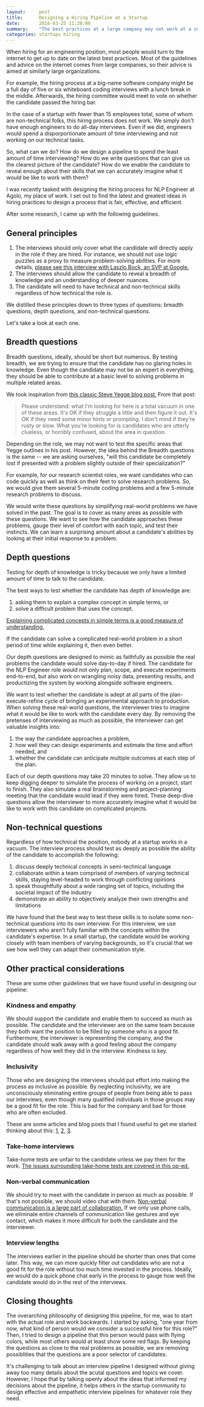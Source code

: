 ```yaml
---
layout:     post
title:      Designing a Hiring Pipeline at a Startup
date:       2018-03-25 11:20:00
summary:    "The best practices at a large company may not work at a small-sized startup"
categories: startups hiring
---
```


When hiring for an engineering position, most people would turn to the internet to get up to date on the latest best practices. Most of the guidelines and advice on the internet comes from large companies, so their advice is aimed at similarly large organizations.

For example, the hiring process at a big-name software company might be a full day of five or six whiteboard coding interviews with a lunch break in the middle. Afterwards, the hiring committee would meet to vote on whether the candidate passed the hiring bar.

In the case of a startup with fewer than 15 employees total, some of whom are non-technical folks, this hiring process does not work. We simply don't have enough engineers to do all-day interviews. Even if we did, engineers would spend a disporportionate amount of time interviewing and not working on our technical tasks.

So, what can we do? How do we design a pipeline to spend the least amount of time interviewing? How do we write questions that can give us the clearest picture of the candidate? How do we enable the candidate to reveal enough about their skills that we can accurately imagine what it would be like to work with them?

I was recently tasked with designing the hiring process for NLP Engineer at Agolo, my place of work. I set out to find the latest and greatest ideas in hiring practices to design a process that is fair, effective, and efficient.

After some research, I came up with the following guidelines.

## General principles

1. The interviews should only cover what the candidate will directly apply in the role if they are hired. For instance, we should not use logic puzzles as a proxy to measure problem-solving abilities. For more details, [please see this interview with Laszlo Bock, an SVP at Google.](http://www.nytimes.com/2013/06/20/business/in-head-hunting-big-data-may-not-be-such-a-big-deal.html?pagewanted=all)
1. The interviews should allow the candidate to reveal a breadth of knowledge and an understanding of deeper nuances.
1. The candidate will need to have technical and non-technical skills regardless of how technical the role is.

We distilled these principles down to three types of questions: breadth questions, depth questions, and non-technical questions.

Let's take a look at each one.

## Breadth questions

Breadth questions, ideally, should be short but numerous. By testing breadth, we are trying to ensure that the candidate has no glaring holes in knowledge. Even though the candidate may not be an expert in everything, they should be able to contribute at a basic level to solving problems in multiple related areas.

We took inspiration from [this classic Steve Yegge blog post.](https://sites.google.com/site/steveyegge2/five-essential-phone-screen-questions) From that post:

> Please understand:   what I'm looking for here is a total vacuum in one of these areas. It's OK if they struggle a little and then figure it out. It's OK if they need some minor hints or prompting. I don't mind if they're rusty or slow. What you're looking for is candidates who are utterly clueless, or horribly confused, about the area in question.

Depending on the role, we may not want to test the specific areas that Yegge outlines in his post. However, the idea behind the Breadth questions is the same -- we are asking ourselves, "will this candidate be completely lost if presented with a problem slightly outside of their specialization?"

For example, for our research scientist roles, we want candidates who can code quickly as well as think on their feet to solve research problems. So, we would give them several 5-minute coding problems and a few 5-minute research problems to discuss.

We would write these questions by simplifying real-world problems we have solved in the past. The goal is to cover as many areas as possible with these questions. We want to see how the candidate approaches these problems, gauge their level of comfort with each topic, and test their instincts. We can learn a surprising amount about a candidate's abilities by looking at their initial response to a problem.

## Depth questions

Testing for depth of knowledge is tricky because we only have a limited amount of time to talk to the candidate.

The best ways to test whether the candidate has depth of knowledge are:

1. asking them to explain a complex concept in simple terms, or
2. solve a difficult problem that uses the concept.

[Explaining complicated concepts in simple terms is a good measure of understanding.](https://kottke.org/17/06/if-you-cant-explain-something-in-simple-terms-you-dont-understand-it)

If the candidate can solve a complicated real-world problem in a short period of time while explaining it, then even better.

Our depth questions are designed to mimic as faithfully as possible the real problems the candidate would solve day-to-day if hired. The candidate for the NLP Engineer role would not only plan, scope, and execute experiments end-to-end, but also work on wrangling noisy data, presenting results, and productizing the system by working alongside software engineers.

We want to test whether the candidate is adept at all parts of the plan-execute-refine cycle of bringing an experimental approach to production. When solving these real-world questions, the interviewer tries to imagine what it would be like to work with the candidate every day. By removing the pretenses of interviewing as much as possible, the interviewer can get valuable insights into:

1. the way the candidate approaches a problem,
1. how well they can design experiments and estimate the time and effort needed, and 
1. whether the candidate can anticipate multiple outcomes at each step of the plan.

Each of our depth questions may take 20 minutes to solve. They allow us to keep digging deeper to simulate the process of working on a project, start to finish. They also simulate a real brainstorming and project-planning meeting that the candidate would lead if they were hired. These deep-dive questions allow the interviewer to more accurately imagine what it would be like to work with this candidate on complicated projects.

## Non-technical questions

Regardless of how technical the position, nobody at a startup works in a vacuum. The interview process should test as deeply as possible the ability of the candidate to accomplish the following:

1. discuss deeply technical concepts in semi-technical language
1. collaborate within a team comprised of members of varying technical skills, staying level-headed to work through conflicting opinions
1. speak thoughtfully about a wide ranging set of topics, including the societal impact of the industry
1. demonstrate an ability to objectively analyze their own strengths and limitations

We have found that the best way to test these skills is to isolate some non-technical questions into its own interview. For this interview, we use interviewers who aren't fully familiar with the concepts within the candidate's expertise. In a small startup, the candidate would be working closely with team members of varying backgrounds, so it's crucial that we see how well they can adapt their communication style.

## Other practical considerations

These are some other guidelines that we have found useful in designing our pipeline:

### Kindness and empathy

We should support the candidate and enable them to succeed as much as possible. The candidate and the interviewer are on the same team because they both want the position to be filled by someone who is a good fit. Furthermore, the interviewer is representing the company, and the candidate should walk away with a good feeling about the company regardless of how well they did in the interview. Kindness is key.

### Inclusivity

Those who are designing the interviews should put effort into making the process as inclusive as possible. By neglecting inclusivity, we are unconsciously eliminating entire groups of people from being able to pass our interviews, even though many qualified individuals in those groups may be a good fit for the role. This is bad for the company and bad for those who are often excluded.

These are some articles and blog posts that I found useful to get me started thinking about this: [1](https://work.qz.com/1095637/diversity-and-inclusion-a-guide-to-unbiased-hiring-from-quartz-at-work/), [2](https://www.ziprecruiter.com/blog/the-right-way-to-incorporate-diversity-hiring-goals-and-strategies/), [3](https://medium.com/@s_m_i/lessons-in-inclusive-hiring-what-ive-learnt-d8501d8925d5).

### Take-home interviews

Take-home tests are unfair to the candidate unless we pay them for the work. [The issues surrounding take-home tests are covered in this op-ed.](https://www.nytimes.com/2010/12/04/your-money/04shortcuts.html)

### Non-verbal communication

We should try to meet with the candidate in person as much as possible. If that's not possible, we should video chat with them. [Non-verbal communication is a large part of collaboration.](https://www.thebalance.com/nonverbal-communication-in-the-workplace-1918470) If we only use phone calls, we eliminate entire channels of communication like gestures and eye contact, which makes it more difficult for both the candidate and the interviewer.

### Interview lengths

The interviews earlier in the pipeline should be shorter than ones that come later. This way, we can more quickly filter out candidates who are not a good fit for the role without too much time invested in the process. Ideally, we would do a quick phone chat early in the process to gauge how well the candidate would do in the rest of the interviews.

## Closing thoughts

The overarching philosophy of designing this pipeline, for me, was to start with the actual role and work backwards. I started by asking, "one year from now, what kind of person would we consider a successful hire for this role?" Then, I tried to design a pipeline that this person would pass with flying colors, while most others would at least show some red flags. By keeping the questions as close to the real problems as possible, we are removing possiblities that the questions are a poor selector of candidates.

It's challenging to talk about an interview pipeline I designed without giving away too many details about the acutal questions and topics we cover. However, I hope that by talking openly about the ideas that informed my decisions about the pipeline, it helps others in the startup community to design effective and empathetic interview pipelines for whatever role they need.